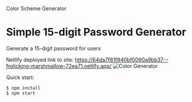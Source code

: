 Color Scheme Generator

# Simple 15-digit Password Generator

Generate a 15-digit password for users

Netlify deployed link to site: https://64da7f81f940bf0090a9bb37--frolicking-marshmallow-72ea71.netlify.app/
![Color Generator](https://github.com/Dukeyeboah/Color-Generator/assets/117697130/69771782-383b-4d6b-bc3c-4df55abe2db3)


Quick start:

```
$ npm install
$ npm start
````


